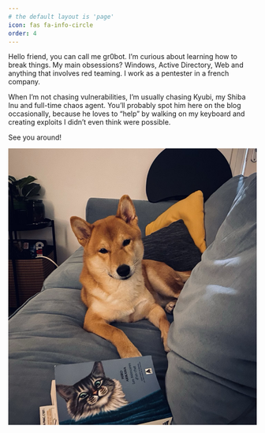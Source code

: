 ```yaml
---
# the default layout is 'page'
icon: fas fa-info-circle
order: 4
---
```


Hello friend, you can call me gr0bot. 
I’m curious about learning how to break things. My main obsessions? Windows, Active Directory, Web and anything that involves red teaming. I work as a pentester in a french company.

When I’m not chasing vulnerabilities, I’m usually chasing Kyubi, my Shiba Inu and full-time chaos agent. You’ll probably spot him here on the blog occasionally, because he loves to “help” by walking on my keyboard and creating exploits I didn’t even think were possible.

See you around!

<img src="/assets/img/kyubi0.jpeg" alt="kyubi0" width="600" />
